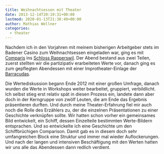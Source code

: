```yaml
---
title: Weihnachtsessen mit Theater
date: 2013-12-14T20:19:31+00:00
lastmod: 2020-01-13T21:38:49+00:00
author: Mathias Wellner
categories:
  - theater
---
```

Nachdem ich in den Vorjahren mit meinem bisherigen Arbeitgeber stets im Badener Casino zum Weihnachtsessen eingeladen war, ging es mit [Comparis](http://www.comparis.ch) ins [Schloss Rapperswil](http://www.schlossrapperswil.com/). Der Abend bestand aus zwei Teilen, zuerst stellten wir die partizipativ erarbeiteten Werte vor, danach ging es zum gepflegten Abendessen mit einer Improtheater-Einlage der [Barracudas](http://www.die-barracudas.ch/). 

Die Wertediskussion begann Ende 2012 mit einer großen Umfrage, danach wurden die Werte in Workshops weiter bearbeitet, gruppiert, verbildlicht. Ich selbst stieg erst relativ spät in diesen Prozess ein, landete dann aber doch in der Kerngruppe von zwölf Leuten, die am Ende das Ergebnis präsentieren durften. Und durch meine Theater-Erfahrung fiel mir auch noch die Rolle des Erzählers zu, der die einzelnen Präsentationen zu einer Geschichte verknüpfen sollte. Wir hatten schon vorher ein gemeinsames Bild entwickelt, ein Schiff, dessen Einzelteile bestimmten Werte-Bildern entsprachen. Und so entwickelte ich eine Geschichte um den Schiffbrüchigen Comparison. Damit gab es in diesem doch sehr umfangreichen Block eine Struktur und immer mal wieder Auflockerungen. Und nach der langen und intensiven Beschäftigung mit den Werten hatten wir uns alle das Abendessen dann redlich verdient.